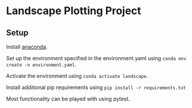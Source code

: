 # Landscape Plotting Project

## Setup

Install [anaconda](https://www.anaconda.com/download).

Set up the environment specified in the environment.yaml using ``conda env create -n environment.yaml``.

Activate the environment using ``conda activate landscape``.

Install additional pip requirements using ``pip install -r requirements.txt``

Most functionality can be played with using pytest.